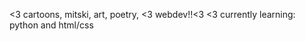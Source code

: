<3 cartoons, mitski, art, poetry, 
<3 webdev!!<3
<3 currently learning: python and html/css
<!---
maxlovescoffe/maxlovescoffe is a ✨ special ✨ repository because its `README.md` (this file) appears on your GitHub profile.
You can click the Preview link to take a look at your changes.
--->
